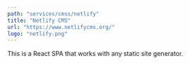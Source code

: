 ```yaml
---
path: "services/cmss/netlify"
title: "Netlify CMS"
url: "https://www.netlifycms.org/"
logo: "netlify.png"
---
```


This is a React SPA that works with any static site generator.
